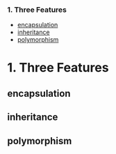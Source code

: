 ### 1. Three Features 
- [encapsulation]()
- [inheritance]()
- [polymorphism](https://www.w3schools.com/java/java_polymorphism.asp)


# 1. Three Features 
## encapsulation

## inheritance

## polymorphism
